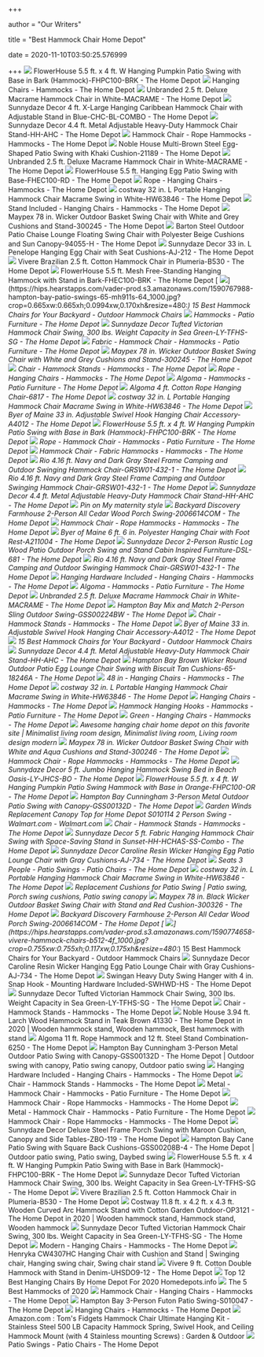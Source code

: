 +++
        
author = "Our Writers"
        
title = "Best Hammock Chair Home Depot"
        
date = 2020-11-10T03:50:25.576999
        
+++
[ ![](https://images.homedepot-static.com/productImages/f6a43caa-52f7-4b06-b1ba-70fe1292f056/svn/flowerhouse-fabric-hammocks-fhpc100-brk-64_600.jpg)](https://images.homedepot-static.com/productImages/f6a43caa-52f7-4b06-b1ba-70fe1292f056/svn/flowerhouse-fabric-hammocks-fhpc100-brk-64_600.jpg) FlowerHouse 5.5 ft. x 4 ft. W Hanging Pumpkin Patio Swing with Base in Bark  (Hammock)-FHPC100-BRK - The Home Depot
[ ![](https://images.homedepot-static.com/productImages/38d6383f-de3a-48c6-b62f-c7faa36f03e8/svn/sunnydaze-decor-hanging-chairs-tf-479-64_400.jpg)](https://images.homedepot-static.com/productImages/38d6383f-de3a-48c6-b62f-c7faa36f03e8/svn/sunnydaze-decor-hanging-chairs-tf-479-64_400.jpg) Hanging Chairs - Hammocks - The Home Depot
[ ![](https://images.homedepot-static.com/productImages/213f8c35-a117-44f1-8849-69726a2a2a0b/svn/hanging-chairs-macrame-64_600.jpg)](https://images.homedepot-static.com/productImages/213f8c35-a117-44f1-8849-69726a2a2a0b/svn/hanging-chairs-macrame-64_600.jpg) Unbranded 2.5 ft. Deluxe Macrame Hammock Chair in White-MACRAME - The Home  Depot
[ ![](https://images.homedepot-static.com/productImages/445c6c81-c321-4774-95c8-c2fb40e24ab6/svn/sunnydaze-decor-rope-hammocks-chc-bl-combo-64_600.jpg)](https://images.homedepot-static.com/productImages/445c6c81-c321-4774-95c8-c2fb40e24ab6/svn/sunnydaze-decor-rope-hammocks-chc-bl-combo-64_600.jpg) Sunnydaze Decor 4 ft. X-Large Hanging Caribbean Hammock Chair with  Adjustable Stand in Blue-CHC-BL-COMBO - The Home Depot
[ ![](https://images.homedepot-static.com/productImages/34c4cea7-de7c-4c6d-b314-93b3ea18d142/svn/sunnydaze-decor-hammock-stands-hh-ahc-1f_600.jpg)](https://images.homedepot-static.com/productImages/34c4cea7-de7c-4c6d-b314-93b3ea18d142/svn/sunnydaze-decor-hammock-stands-hh-ahc-1f_600.jpg) Sunnydaze Decor 4.4 ft. Metal Adjustable Heavy-Duty Hammock Chair Stand-HH-AHC  - The Home Depot
[ ![](https://images.homedepot-static.com/productImages/a7822453-fbb5-48c2-9d5c-e4d7b86e5ad0/svn/sunnydaze-decor-rope-hammocks-hr-chhc-cream-64_1000.jpg)](https://images.homedepot-static.com/productImages/a7822453-fbb5-48c2-9d5c-e4d7b86e5ad0/svn/sunnydaze-decor-rope-hammocks-hr-chhc-cream-64_1000.jpg) Hammock Chair - Rope Hammocks - Hammocks - The Home Depot
[ ![](https://images.homedepot-static.com/productImages/542afaeb-425a-42c2-a6e3-c011da7e3202/svn/noble-house-patio-swings-21189-64_600.jpg)](https://images.homedepot-static.com/productImages/542afaeb-425a-42c2-a6e3-c011da7e3202/svn/noble-house-patio-swings-21189-64_600.jpg) Noble House Multi-Brown Steel Egg-Shaped Patio Swing with Khaki  Cushion-21189 - The Home Depot
[ ![](https://images.homedepot-static.com/productImages/44874312-0286-4cc2-ab2f-f422fe851642/svn/hanging-chairs-macrame-4f_600.jpg)](https://images.homedepot-static.com/productImages/44874312-0286-4cc2-ab2f-f422fe851642/svn/hanging-chairs-macrame-4f_600.jpg) Unbranded 2.5 ft. Deluxe Macrame Hammock Chair in White-MACRAME - The Home  Depot
[ ![](https://images.homedepot-static.com/productImages/916a0410-99c1-4b97-860b-a0f3de53097d/svn/flowerhouse-patio-swings-fhec100-rd-64_600.jpg)](https://images.homedepot-static.com/productImages/916a0410-99c1-4b97-860b-a0f3de53097d/svn/flowerhouse-patio-swings-fhec100-rd-64_600.jpg) FlowerHouse 5.5 ft. Hanging Egg Patio Swing with Base-FHEC100-RD - The Home  Depot
[ ![](https://images.homedepot-static.com/productImages/0827cfd3-d4a8-4ec6-9177-90607ecc74ee/svn/sunnydaze-decor-hanging-chairs-dl-404-64_400.jpg)](https://images.homedepot-static.com/productImages/0827cfd3-d4a8-4ec6-9177-90607ecc74ee/svn/sunnydaze-decor-hanging-chairs-dl-404-64_400.jpg) Rope - Hanging Chairs - Hammocks - The Home Depot
[ ![](https://images.homedepot-static.com/productImages/04b4e2f0-e48d-422e-8de5-740a5cf98273/svn/costway-camping-hammocks-hw63846-64_600.jpg)](https://images.homedepot-static.com/productImages/04b4e2f0-e48d-422e-8de5-740a5cf98273/svn/costway-camping-hammocks-hw63846-64_600.jpg) costway 32 in. L Portable Hanging Hammock Chair Macrame Swing in  White-HW63846 - The Home Depot
[ ![](https://images.homedepot-static.com/productImages/c805d80e-6e6e-411f-924b-d629f22c7208/svn/sunnydaze-decor-hanging-chairs-ly-tfhs-nb-64_400.jpg)](https://images.homedepot-static.com/productImages/c805d80e-6e6e-411f-924b-d629f22c7208/svn/sunnydaze-decor-hanging-chairs-ly-tfhs-nb-64_400.jpg) Stand Included - Hanging Chairs - Hammocks - The Home Depot
[ ![](https://images.homedepot-static.com/productImages/987a928e-88a8-4a67-be0b-f1ca74d7bbb7/svn/maypex-patio-swings-300245-64_1000.jpg)](https://images.homedepot-static.com/productImages/987a928e-88a8-4a67-be0b-f1ca74d7bbb7/svn/maypex-patio-swings-300245-64_1000.jpg) Maypex 78 in. Wicker Outdoor Basket Swing Chair with White and Grey  Cushions and Stand-300245 - The Home Depot
[ ![](https://images.homedepot-static.com/productImages/6ff69301-9a1c-46f5-955d-37e08a2ff375/svn/barton-outdoor-chaise-lounges-94055-h-64_1000.jpg)](https://images.homedepot-static.com/productImages/6ff69301-9a1c-46f5-955d-37e08a2ff375/svn/barton-outdoor-chaise-lounges-94055-h-64_1000.jpg) Barton Steel Outdoor Patio Chaise Lounge Floating Swing Chair with  Polyester Beige Cushions and Sun Canopy-94055-H - The Home Depot
[ ![](https://images.homedepot-static.com/productImages/ceb7cdc4-7e52-496e-a093-825584158b6c/svn/sunnydaze-decor-hanging-chairs-aj-212-64_600.jpg)](https://images.homedepot-static.com/productImages/ceb7cdc4-7e52-496e-a093-825584158b6c/svn/sunnydaze-decor-hanging-chairs-aj-212-64_600.jpg) Sunnydaze Decor 33 in. L Penelope Hanging Egg Chair with Seat  Cushions-AJ-212 - The Home Depot
[ ![](https://images.homedepot-static.com/productImages/3bafeff7-3f89-4b25-96cd-15296a326b76/svn/vivere-hanging-chairs-b530-64_1000.jpg)](https://images.homedepot-static.com/productImages/3bafeff7-3f89-4b25-96cd-15296a326b76/svn/vivere-hanging-chairs-b530-64_1000.jpg) Vivere Brazilian 2.5 ft. Cotton Hammock Chair in Plumeria-B530 - The Home  Depot
[ ![](https://images.homedepot-static.com/productImages/e2605a85-feaa-4549-9eb1-ba901b313b64/svn/patio-swings-fhec100-brk-64_600.jpg)](https://images.homedepot-static.com/productImages/e2605a85-feaa-4549-9eb1-ba901b313b64/svn/patio-swings-fhec100-brk-64_600.jpg) FlowerHouse 5.5 ft. Mesh Free-Standing Hanging Hammock with Stand in  Bark-FHEC100-BRK - The Home Depot
[ ![](https://hips.hearstapps.com/vader-prod.s3.amazonaws.com/1590767988-hampton-bay-patio-swings-65-mh911s-64_1000.jpg?crop=0.665xw:0.665xh;0.0994xw,0.170xh&resize=480:*)](https://hips.hearstapps.com/vader-prod.s3.amazonaws.com/1590767988-hampton-bay-patio-swings-65-mh911s-64_1000.jpg?crop=0.665xw:0.665xh;0.0994xw,0.170xh&resize=480:*) 15 Best Hammock Chairs for Your Backyard - Outdoor Hammock Chairs
[ ![](https://images.homedepot-static.com/catalog/productImages/300/c7/c72fbfed-1c9a-4221-93cc-e7198030989f_300.jpg)](https://images.homedepot-static.com/catalog/productImages/300/c7/c72fbfed-1c9a-4221-93cc-e7198030989f_300.jpg) Hammocks - Patio Furniture - The Home Depot
[ ![](https://images.homedepot-static.com/productImages/31dd15be-65c8-4689-9e45-4b62bf8fefc0/svn/sunnydaze-decor-hanging-chairs-ly-tfhs-sg-64_600.jpg)](https://images.homedepot-static.com/productImages/31dd15be-65c8-4689-9e45-4b62bf8fefc0/svn/sunnydaze-decor-hanging-chairs-ly-tfhs-sg-64_600.jpg) Sunnydaze Decor Tufted Victorian Hammock Chair Swing, 300 lbs. Weight  Capacity in Sea Green-LY-TFHS-SG - The Home Depot
[ ![](https://images.homedepot-static.com/productImages/3411c7f0-a052-4685-8897-ef54c2354c5c/svn/sunnydaze-decor-fabric-hammocks-ly-tfhs-gray-combo-64_400.jpg)](https://images.homedepot-static.com/productImages/3411c7f0-a052-4685-8897-ef54c2354c5c/svn/sunnydaze-decor-fabric-hammocks-ly-tfhs-gray-combo-64_400.jpg) Fabric - Hammock Chair - Hammocks - Patio Furniture - The Home Depot
[ ![](https://images.homedepot-static.com/productImages/10c5ea0a-0cb9-4153-8908-d56b71d99c73/svn/maypex-patio-swings-300245-4f_600.jpg)](https://images.homedepot-static.com/productImages/10c5ea0a-0cb9-4153-8908-d56b71d99c73/svn/maypex-patio-swings-300245-4f_600.jpg) Maypex 78 in. Wicker Outdoor Basket Swing Chair with White and Grey  Cushions and Stand-300245 - The Home Depot
[ ![](https://images.homedepot-static.com/productImages/a9637921-73e9-404f-a91f-970301ec510a/svn/byer-of-maine-hammock-stands-a4060-64_1000.jpg)](https://images.homedepot-static.com/productImages/a9637921-73e9-404f-a91f-970301ec510a/svn/byer-of-maine-hammock-stands-a4060-64_1000.jpg) Chair - Hammock Stands - Hammocks - The Home Depot
[ ![](https://images.homedepot-static.com/productImages/f6a59196-5f5e-4aba-b509-c0917c7a253f/svn/algoma-hanging-chairs-4913t-64_1000.jpg)](https://images.homedepot-static.com/productImages/f6a59196-5f5e-4aba-b509-c0917c7a253f/svn/algoma-hanging-chairs-4913t-64_1000.jpg) Rope - Hanging Chairs - Hammocks - The Home Depot
[ ![](https://images.homedepot-static.com/productImages/91119c31-aaef-431d-b901-d4a9df2b03c8/svn/algoma-rope-hammocks-67104914sp-64_1000.jpg)](https://images.homedepot-static.com/productImages/91119c31-aaef-431d-b901-d4a9df2b03c8/svn/algoma-rope-hammocks-67104914sp-64_1000.jpg) Algoma - Hammocks - Patio Furniture - The Home Depot
[ ![](https://images.homedepot-static.com/productImages/aa2961af-1ac8-4232-8d76-45582e67f8a0/svn/algoma-hanging-chairs-6817-64_1000.jpg)](https://images.homedepot-static.com/productImages/aa2961af-1ac8-4232-8d76-45582e67f8a0/svn/algoma-hanging-chairs-6817-64_1000.jpg) Algoma 4 ft. Cotton Rope Hanging Chair-6817 - The Home Depot
[ ![](https://images.homedepot-static.com/productImages/73b176db-d690-4459-9cb7-cc85bca93634/svn/costway-camping-hammocks-hw63846-c3_600.jpg)](https://images.homedepot-static.com/productImages/73b176db-d690-4459-9cb7-cc85bca93634/svn/costway-camping-hammocks-hw63846-c3_600.jpg) costway 32 in. L Portable Hanging Hammock Chair Macrame Swing in  White-HW63846 - The Home Depot
[ ![](https://images.homedepot-static.com/productImages/d326d843-3aa2-424e-829a-1b9a67a46d88/svn/byer-of-maine-hammock-accessories-a4012-64_1000.jpg)](https://images.homedepot-static.com/productImages/d326d843-3aa2-424e-829a-1b9a67a46d88/svn/byer-of-maine-hammock-accessories-a4012-64_1000.jpg) Byer of Maine 33 in. Adjustable Swivel Hook Hanging Chair Accessory-A4012 -  The Home Depot
[ ![](https://images.homedepot-static.com/productImages/09216f20-043e-47c8-b0db-49b204a6517f/svn/flowerhouse-fabric-hammocks-fhpc100-brk-4f_600.jpg)](https://images.homedepot-static.com/productImages/09216f20-043e-47c8-b0db-49b204a6517f/svn/flowerhouse-fabric-hammocks-fhpc100-brk-4f_600.jpg) FlowerHouse 5.5 ft. x 4 ft. W Hanging Pumpkin Patio Swing with Base in Bark  (Hammock)-FHPC100-BRK - The Home Depot
[ ![](https://images.homedepot-static.com/productImages/23a482dd-1314-40aa-af0c-c814671fb417/svn/sunnydaze-decor-hanging-chairs-wim-339-64_400.jpg)](https://images.homedepot-static.com/productImages/23a482dd-1314-40aa-af0c-c814671fb417/svn/sunnydaze-decor-hanging-chairs-wim-339-64_400.jpg) Rope - Hammock Chair - Hammocks - Patio Furniture - The Home Depot
[ ![](https://images.homedepot-static.com/productImages/d49350bd-7e93-4e8d-8899-89b73fdafd79/svn/fabric-hammocks-437392nnu-64_400.jpg)](https://images.homedepot-static.com/productImages/d49350bd-7e93-4e8d-8899-89b73fdafd79/svn/fabric-hammocks-437392nnu-64_400.jpg) Hammock Chair - Fabric Hammocks - Hammocks - The Home Depot
[ ![](https://images.homedepot-static.com/productImages/ec4b3069-7dcc-4b14-9086-fecd7300d4ca/svn/rio-hanging-chairs-grsw01-432-1-64_600.jpg)](https://images.homedepot-static.com/productImages/ec4b3069-7dcc-4b14-9086-fecd7300d4ca/svn/rio-hanging-chairs-grsw01-432-1-64_600.jpg) Rio 4.16 ft. Navy and Dark Gray Steel Frame Camping and Outdoor Swinging Hammock  Chair-GRSW01-432-1 - The Home Depot
[ ![](https://images.homedepot-static.com/productImages/5a7344c7-e92b-4b21-b683-0bfc37dd9160/svn/rio-hanging-chairs-grsw01-432-1-a0_600.jpg)](https://images.homedepot-static.com/productImages/5a7344c7-e92b-4b21-b683-0bfc37dd9160/svn/rio-hanging-chairs-grsw01-432-1-a0_600.jpg) Rio 4.16 ft. Navy and Dark Gray Steel Frame Camping and Outdoor Swinging Hammock  Chair-GRSW01-432-1 - The Home Depot
[ ![](https://images.homedepot-static.com/productImages/e1f6e1f8-2a98-41e2-babb-1249ce1c3ae2/svn/sunnydaze-decor-hammock-stands-hh-ahc-31_600.jpg)](https://images.homedepot-static.com/productImages/e1f6e1f8-2a98-41e2-babb-1249ce1c3ae2/svn/sunnydaze-decor-hammock-stands-hh-ahc-31_600.jpg) Sunnydaze Decor 4.4 ft. Metal Adjustable Heavy-Duty Hammock Chair Stand-HH-AHC  - The Home Depot
[ ![](https://i.pinimg.com/originals/f9/ca/ec/f9caeca53a2c1320a50f46a8bd2bee0c.jpg)](https://i.pinimg.com/originals/f9/ca/ec/f9caeca53a2c1320a50f46a8bd2bee0c.jpg) Pin on My maternity style
[ ![](https://images.homedepot-static.com/productImages/a19c5905-4c83-493c-9d3f-3339edbdb29e/svn/backyard-discovery-porch-swings-2006614com-64_600.jpg)](https://images.homedepot-static.com/productImages/a19c5905-4c83-493c-9d3f-3339edbdb29e/svn/backyard-discovery-porch-swings-2006614com-64_600.jpg) Backyard Discovery Farmhouse 2-Person All Cedar Wood Porch Swing-2006614COM  - The Home Depot
[ ![](https://images.homedepot-static.com/productImages/d2f486bf-fdca-431b-bf2f-d9b5c20ef811/svn/sunnydaze-decor-rope-hammocks-ly-chc-bl-64_400.jpg)](https://images.homedepot-static.com/productImages/d2f486bf-fdca-431b-bf2f-d9b5c20ef811/svn/sunnydaze-decor-rope-hammocks-ly-chc-bl-64_400.jpg) Hammock Chair - Rope Hammocks - Hammocks - The Home Depot
[ ![](https://images.homedepot-static.com/productImages/511e696e-ca2a-403b-b7e1-51374a2ffca4/svn/byer-of-maine-fabric-hammocks-a211004-64_600.jpg)](https://images.homedepot-static.com/productImages/511e696e-ca2a-403b-b7e1-51374a2ffca4/svn/byer-of-maine-fabric-hammocks-a211004-64_600.jpg) Byer of Maine 6 ft. 6 in. Polyester Hanging Chair with Foot Rest-A211004 -  The Home Depot
[ ![](https://images.homedepot-static.com/productImages/f7b92e98-52bd-47e4-8dc7-d116a92b1687/svn/sunnydaze-decor-porch-swings-dsl-681-64_600.jpg)](https://images.homedepot-static.com/productImages/f7b92e98-52bd-47e4-8dc7-d116a92b1687/svn/sunnydaze-decor-porch-swings-dsl-681-64_600.jpg) Sunnydaze Decor 2-Person Rustic Log Wood Patio Outdoor Porch Swing and Stand  Cabin Inspired Furniture-DSL-681 - The Home Depot
[ ![](https://images.homedepot-static.com/productImages/ec4b3069-7dcc-4b14-9086-fecd7300d4ca/svn/rio-hammock-chairs-grsw01-432-1-64_1000.jpg)](https://images.homedepot-static.com/productImages/ec4b3069-7dcc-4b14-9086-fecd7300d4ca/svn/rio-hammock-chairs-grsw01-432-1-64_1000.jpg) Rio 4.16 ft. Navy and Dark Gray Steel Frame Camping and Outdoor Swinging Hammock  Chair-GRSW01-432-1 - The Home Depot
[ ![](https://images.homedepot-static.com/productImages/45442470-040d-478f-a873-3726c95c576f/svn/vivere-hanging-chairs-b531-64_400.jpg)](https://images.homedepot-static.com/productImages/45442470-040d-478f-a873-3726c95c576f/svn/vivere-hanging-chairs-b531-64_400.jpg) Hanging Hardware Included - Hanging Chairs - Hammocks - The Home Depot
[ ![](https://images.homedepot-static.com/productImages/73c9d4eb-af1a-41d4-94ec-e8a9eb893b4f/svn/algoma-hammock-stands-4750br-64_1000.jpg)](https://images.homedepot-static.com/productImages/73c9d4eb-af1a-41d4-94ec-e8a9eb893b4f/svn/algoma-hammock-stands-4750br-64_1000.jpg) Algoma - Hammocks - Patio Furniture - The Home Depot
[ ![](https://images.homedepot-static.com/productImages/73fe1097-ac83-4c2a-98aa-a057bb555e0d/svn/hanging-chairs-macrame-c3_600.jpg)](https://images.homedepot-static.com/productImages/73fe1097-ac83-4c2a-98aa-a057bb555e0d/svn/hanging-chairs-macrame-c3_600.jpg) Unbranded 2.5 ft. Deluxe Macrame Hammock Chair in White-MACRAME - The Home  Depot
[ ![](https://images.homedepot-static.com/productImages/4bbbf356-7c99-4d7e-beea-b71d57b33148/svn/hampton-bay-patio-swings-gss00224bw-64_600.jpg)](https://images.homedepot-static.com/productImages/4bbbf356-7c99-4d7e-beea-b71d57b33148/svn/hampton-bay-patio-swings-gss00224bw-64_600.jpg) Hampton Bay Mix and Match 2-Person Sling Outdoor Swing-GSS00224BW - The Home  Depot
[ ![](https://images.homedepot-static.com/productImages/dc70fe87-ca13-4140-9cf6-33ff6d400cb6/svn/byer-of-maine-hammock-stands-a4047-64_1000.jpg)](https://images.homedepot-static.com/productImages/dc70fe87-ca13-4140-9cf6-33ff6d400cb6/svn/byer-of-maine-hammock-stands-a4047-64_1000.jpg) Chair - Hammock Stands - Hammocks - The Home Depot
[ ![](https://images.homedepot-static.com/productImages/f91128de-078d-4192-92e2-c156cdebc1b9/svn/byer-of-maine-hammock-accessories-a4012-c3_600.jpg)](https://images.homedepot-static.com/productImages/f91128de-078d-4192-92e2-c156cdebc1b9/svn/byer-of-maine-hammock-accessories-a4012-c3_600.jpg) Byer of Maine 33 in. Adjustable Swivel Hook Hanging Chair Accessory-A4012 -  The Home Depot
[ ![](https://hips.hearstapps.com/hmg-prod.s3.amazonaws.com/images/best-hammock-chairs-1590774916.jpeg)](https://hips.hearstapps.com/hmg-prod.s3.amazonaws.com/images/best-hammock-chairs-1590774916.jpeg) 15 Best Hammock Chairs for Your Backyard - Outdoor Hammock Chairs
[ ![](https://images.homedepot-static.com/productImages/15db9b7d-8935-465e-894d-7728bc30147b/svn/sunnydaze-decor-hammock-stands-hh-ahc-64_600.jpg)](https://images.homedepot-static.com/productImages/15db9b7d-8935-465e-894d-7728bc30147b/svn/sunnydaze-decor-hammock-stands-hh-ahc-64_600.jpg) Sunnydaze Decor 4.4 ft. Metal Adjustable Heavy-Duty Hammock Chair Stand-HH-AHC  - The Home Depot
[ ![](https://images.homedepot-static.com/productImages/cee2f7b1-b32e-4a6e-b8e6-2e8a1e07dda1/svn/hampton-bay-patio-swings-65-18246a-a0_600.jpg)](https://images.homedepot-static.com/productImages/cee2f7b1-b32e-4a6e-b8e6-2e8a1e07dda1/svn/hampton-bay-patio-swings-65-18246a-a0_600.jpg) Hampton Bay Brown Wicker Round Outdoor Patio Egg Lounge Chair Swing with  Biscuit Tan Cushions-65-18246A - The Home Depot
[ ![](https://images.homedepot-static.com/productImages/420e7b8d-ebf0-49a7-af87-849f8a6ab40f/svn/sunnydaze-decor-hanging-chairs-ly-crhchr-64_400.jpg)](https://images.homedepot-static.com/productImages/420e7b8d-ebf0-49a7-af87-849f8a6ab40f/svn/sunnydaze-decor-hanging-chairs-ly-crhchr-64_400.jpg) 48 in - Hanging Chairs - Hammocks - The Home Depot
[ ![](https://images.homedepot-static.com/productImages/adade981-62cc-43f5-bd4e-d3ba49d77fde/svn/costway-camping-hammocks-hw63846-31_600.jpg)](https://images.homedepot-static.com/productImages/adade981-62cc-43f5-bd4e-d3ba49d77fde/svn/costway-camping-hammocks-hw63846-31_600.jpg) costway 32 in. L Portable Hanging Hammock Chair Macrame Swing in  White-HW63846 - The Home Depot
[ ![](https://images.homedepot-static.com/productImages/b56aa93f-6d03-49f2-9cfa-8cfe44abe38c/svn/sunnydaze-decor-hanging-chairs-tf-528-64_400.jpg)](https://images.homedepot-static.com/productImages/b56aa93f-6d03-49f2-9cfa-8cfe44abe38c/svn/sunnydaze-decor-hanging-chairs-tf-528-64_400.jpg) Hanging Chairs - Hammocks - The Home Depot
[ ![](https://images.homedepot-static.com/productImages/ad081bc2-0e83-4a2b-ab75-6a2ee72ff9f4/svn/byer-of-maine-hammock-accessories-a4034-64_400.jpg)](https://images.homedepot-static.com/productImages/ad081bc2-0e83-4a2b-ab75-6a2ee72ff9f4/svn/byer-of-maine-hammock-accessories-a4034-64_400.jpg) Hammock Hanging Hooks - Hammocks - Patio Furniture - The Home Depot
[ ![](https://images.homedepot-static.com/productImages/adf87fc4-22d8-4035-a98b-793259fff36e/svn/vivere-hanging-chairs-b524-64_400.jpg)](https://images.homedepot-static.com/productImages/adf87fc4-22d8-4035-a98b-793259fff36e/svn/vivere-hanging-chairs-b524-64_400.jpg) Green - Hanging Chairs - Hammocks - The Home Depot
[ ![](https://i.pinimg.com/736x/61/06/a9/6106a996c32066a8516cf3154c17766c.jpg)](https://i.pinimg.com/736x/61/06/a9/6106a996c32066a8516cf3154c17766c.jpg) Awesome hanging chair home depot on this favorite site | Minimalist living  room design, Minimalist living room, Living room design modern
[ ![](https://images.homedepot-static.com/productImages/ac5b2836-201c-456d-9d29-fbfbbb45f6d7/svn/maypex-patio-swings-300246-64_600.jpg)](https://images.homedepot-static.com/productImages/ac5b2836-201c-456d-9d29-fbfbbb45f6d7/svn/maypex-patio-swings-300246-64_600.jpg) Maypex 78 in. Wicker Outdoor Basket Swing Chair with White and Aqua  Cushions and Stand-300246 - The Home Depot
[ ![](https://images.homedepot-static.com/productImages/adf65b6a-1058-49a5-9ea6-13af178ae5ac/svn/barton-rope-hammocks-93915-64_1000.jpg)](https://images.homedepot-static.com/productImages/adf65b6a-1058-49a5-9ea6-13af178ae5ac/svn/barton-rope-hammocks-93915-64_1000.jpg) Hammock Chair - Rope Hammocks - Hammocks - The Home Depot
[ ![](https://images.homedepot-static.com/productImages/19b8f308-044d-49f0-8829-eaf5a8b76ae2/svn/sunnydaze-decor-rope-hammocks-ly-jhcs-bo-64_600.jpg)](https://images.homedepot-static.com/productImages/19b8f308-044d-49f0-8829-eaf5a8b76ae2/svn/sunnydaze-decor-rope-hammocks-ly-jhcs-bo-64_600.jpg) Sunnydaze Decor 5 ft. Jumbo Hanging Hammock Swing Bed in Beach  Oasis-LY-JHCS-BO - The Home Depot
[ ![](https://images.homedepot-static.com/productImages/378bc6cd-652d-416c-b1be-64fcebc7f65a/svn/flowerhouse-fabric-hammocks-fhpc100-or-64_1000.jpg)](https://images.homedepot-static.com/productImages/378bc6cd-652d-416c-b1be-64fcebc7f65a/svn/flowerhouse-fabric-hammocks-fhpc100-or-64_1000.jpg) FlowerHouse 5.5 ft. x 4 ft. W Hanging Pumpkin Patio Swing Hammock with Base  in Orange-FHPC100-OR - The Home Depot
[ ![](https://images.homedepot-static.com/productImages/c52e284b-f84c-4db8-b983-f9d052f3c3bf/svn/hampton-bay-patio-swings-gss00132d-40_600.jpg)](https://images.homedepot-static.com/productImages/c52e284b-f84c-4db8-b983-f9d052f3c3bf/svn/hampton-bay-patio-swings-gss00132d-40_600.jpg) Hampton Bay Cunningham 3-Person Metal Outdoor Patio Swing with  Canopy-GSS00132D - The Home Depot
[ ![](https://i5.walmartimages.com/asr/35b1d495-2c9b-4224-87a7-43ffea7cc4cf_1.613d333930cf0328e12b06345cda8e15.jpeg?odnWidth=612&odnHeight=612&odnBg=ffffff)](https://i5.walmartimages.com/asr/35b1d495-2c9b-4224-87a7-43ffea7cc4cf_1.613d333930cf0328e12b06345cda8e15.jpeg?odnWidth=612&odnHeight=612&odnBg=ffffff) Garden Winds Replacement Canopy Top for Home Depot S010114 2 Person Swing -  Walmart.com - Walmart.com
[ ![](https://images.homedepot-static.com/productImages/fde9c9d7-32a7-403b-8171-20d7b01c4c95/svn/vivere-hammock-stands-tpod-64_400.jpg)](https://images.homedepot-static.com/productImages/fde9c9d7-32a7-403b-8171-20d7b01c4c95/svn/vivere-hammock-stands-tpod-64_400.jpg) Chair - Hammock Stands - Hammocks - The Home Depot
[ ![](https://images.homedepot-static.com/productImages/b51f9184-7dec-44b2-8cbc-4976d74d9b68/svn/sunnydaze-decor-fabric-hammocks-hh-hchas-ss-combo-4f_600.jpg)](https://images.homedepot-static.com/productImages/b51f9184-7dec-44b2-8cbc-4976d74d9b68/svn/sunnydaze-decor-fabric-hammocks-hh-hchas-ss-combo-4f_600.jpg) Sunnydaze Decor 5 ft. Fabric Hanging Hammock Chair Swing with Space-Saving  Stand in Sunset-HH-HCHAS-SS-Combo - The Home Depot
[ ![](https://images.homedepot-static.com/productImages/0d992b08-7cb5-4343-bfb6-8a5c330e02c9/svn/sunnydaze-decor-outdoor-lounge-chairs-aj-734-64_1000.jpg)](https://images.homedepot-static.com/productImages/0d992b08-7cb5-4343-bfb6-8a5c330e02c9/svn/sunnydaze-decor-outdoor-lounge-chairs-aj-734-64_1000.jpg) Sunnydaze Decor Caroline Resin Wicker Hanging Egg Patio Lounge Chair with  Gray Cushions-AJ-734 - The Home Depot
[ ![](https://images.homedepot-static.com/productImages/f81b7af2-b471-4c7d-8bdd-8300c29ed790/svn/lakeland-mills-patio-swings-cfu28-64_1000.jpg)](https://images.homedepot-static.com/productImages/f81b7af2-b471-4c7d-8bdd-8300c29ed790/svn/lakeland-mills-patio-swings-cfu28-64_1000.jpg) Seats 3 People - Patio Swings - Patio Chairs - The Home Depot
[ ![](https://images.homedepot-static.com/productImages/a7ecda4e-9fb2-40e8-bbe8-01b8563c9333/svn/costway-camping-hammocks-hw63846-1f_600.jpg)](https://images.homedepot-static.com/productImages/a7ecda4e-9fb2-40e8-bbe8-01b8563c9333/svn/costway-camping-hammocks-hw63846-1f_600.jpg) costway 32 in. L Portable Hanging Hammock Chair Macrame Swing in  White-HW63846 - The Home Depot
[ ![](https://i.pinimg.com/originals/ed/2a/e7/ed2ae7af74e2d93fd6ee4fe77fa0e238.jpg)](https://i.pinimg.com/originals/ed/2a/e7/ed2ae7af74e2d93fd6ee4fe77fa0e238.jpg) Replacement Cushions for Patio Swing | Patio swing, Porch swing cushions,  Patio swing canopy
[ ![](https://images.homedepot-static.com/productImages/396a2528-87b4-4594-a884-8d5c5eacf0b7/svn/noble-house-patio-swings-21127-64_600.jpg)](https://images.homedepot-static.com/productImages/396a2528-87b4-4594-a884-8d5c5eacf0b7/svn/noble-house-patio-swings-21127-64_600.jpg) Maypex 78 in. Black Wicker Outdoor Basket Swing Chair with Stand and Red  Cushion-300326 - The Home Depot
[ ![](https://images.homedepot-static.com/productImages/719206af-7853-4223-add0-e331dd5c99b8/svn/backyard-discovery-porch-swings-2006614com-c3_600.jpg)](https://images.homedepot-static.com/productImages/719206af-7853-4223-add0-e331dd5c99b8/svn/backyard-discovery-porch-swings-2006614com-c3_600.jpg) Backyard Discovery Farmhouse 2-Person All Cedar Wood Porch Swing-2006614COM  - The Home Depot
[ ![](https://hips.hearstapps.com/vader-prod.s3.amazonaws.com/1590774658-vivere-hammock-chairs-b512-4f_1000.jpg?crop=0.755xw:0.755xh;0.117xw,0.175xh&resize=480:*)](https://hips.hearstapps.com/vader-prod.s3.amazonaws.com/1590774658-vivere-hammock-chairs-b512-4f_1000.jpg?crop=0.755xw:0.755xh;0.117xw,0.175xh&resize=480:*) 15 Best Hammock Chairs for Your Backyard - Outdoor Hammock Chairs
[ ![](https://images.homedepot-static.com/productImages/c8231e62-f2fb-4e24-9ce6-232dda43cd4d/svn/sunnydaze-decor-outdoor-lounge-chairs-aj-734-1f_600.jpg)](https://images.homedepot-static.com/productImages/c8231e62-f2fb-4e24-9ce6-232dda43cd4d/svn/sunnydaze-decor-outdoor-lounge-chairs-aj-734-1f_600.jpg) Sunnydaze Decor Caroline Resin Wicker Hanging Egg Patio Lounge Chair with  Gray Cushions-AJ-734 - The Home Depot
[ ![](https://images.homedepot-static.com/productImages/b7a1dd19-8dbe-4d79-8394-3ed28aa82987/svn/swingan-swing-set-hardware-swhwd-hs-64_1000.jpg)](https://images.homedepot-static.com/productImages/b7a1dd19-8dbe-4d79-8394-3ed28aa82987/svn/swingan-swing-set-hardware-swhwd-hs-64_1000.jpg) Swingan Heavy Duty Swing Hanger with 4 in. Snap Hook - Mounting Hardware  Included-SWHWD-HS - The Home Depot
[ ![](https://images.homedepot-static.com/productImages/1e6385f9-e9e9-43bb-8bf0-ef6ce08d57d3/svn/sunnydaze-decor-hanging-chairs-ly-tfhs-sg-44_600.jpg)](https://images.homedepot-static.com/productImages/1e6385f9-e9e9-43bb-8bf0-ef6ce08d57d3/svn/sunnydaze-decor-hanging-chairs-ly-tfhs-sg-44_600.jpg) Sunnydaze Decor Tufted Victorian Hammock Chair Swing, 300 lbs. Weight  Capacity in Sea Green-LY-TFHS-SG - The Home Depot
[ ![](https://images.homedepot-static.com/productImages/51ae7c11-e07b-4b5d-b6a1-af798b51cad7/svn/noble-house-hammock-stands-41330-64_1000.jpg)](https://images.homedepot-static.com/productImages/51ae7c11-e07b-4b5d-b6a1-af798b51cad7/svn/noble-house-hammock-stands-41330-64_1000.jpg) Chair - Hammock Stands - Hammocks - The Home Depot
[ ![](https://i.pinimg.com/736x/38/50/e6/3850e621b489b5493de4ec1fe866b970.jpg)](https://i.pinimg.com/736x/38/50/e6/3850e621b489b5493de4ec1fe866b970.jpg) Noble House 3.94 ft. Larch Wood Hammock Stand in Teak Brown 41330 - The Home  Depot in 2020 | Wooden hammock stand, Wooden hammock, Best hammock with  stand
[ ![](https://images.homedepot-static.com/productImages/252ec7c5-a5aa-4ebb-992e-becf19357838/svn/algoma-rope-hammocks-6250-c3_600.jpg)](https://images.homedepot-static.com/productImages/252ec7c5-a5aa-4ebb-992e-becf19357838/svn/algoma-rope-hammocks-6250-c3_600.jpg) Algoma 11 ft. Rope Hammock and 12 ft. Steel Stand Combination-6250 - The Home  Depot
[ ![](https://i.pinimg.com/600x315/99/96/9b/99969bafee9def3beafa1423c8a26733.jpg)](https://i.pinimg.com/600x315/99/96/9b/99969bafee9def3beafa1423c8a26733.jpg) Hampton Bay Cunningham 3-Person Metal Outdoor Patio Swing with  Canopy-GSS00132D - The Home Depot | Outdoor swing with canopy, Patio swing  canopy, Outdoor patio swing
[ ![](https://images.homedepot-static.com/productImages/d96f9f13-0bcc-41ff-a11a-3bc742f9e8b5/svn/vivere-hanging-chairs-b512-64_1000.jpg)](https://images.homedepot-static.com/productImages/d96f9f13-0bcc-41ff-a11a-3bc742f9e8b5/svn/vivere-hanging-chairs-b512-64_1000.jpg) Hanging Hardware Included - Hanging Chairs - Hammocks - The Home Depot
[ ![](https://images.homedepot-static.com/productImages/615db0e7-0fa3-4570-ad1b-e34baf99d5d2/svn/sunnydaze-decor-hammock-stands-hshc-64_400.jpg)](https://images.homedepot-static.com/productImages/615db0e7-0fa3-4570-ad1b-e34baf99d5d2/svn/sunnydaze-decor-hammock-stands-hshc-64_400.jpg) Chair - Hammock Stands - Hammocks - The Home Depot
[ ![](https://images.homedepot-static.com/productImages/c1ce7888-e9b8-444d-a614-9314ec4e6987/svn/sunnydaze-decor-rope-hammocks-chhc-cr-combo-64_1000.jpg)](https://images.homedepot-static.com/productImages/c1ce7888-e9b8-444d-a614-9314ec4e6987/svn/sunnydaze-decor-rope-hammocks-chhc-cr-combo-64_1000.jpg) Metal - Hammock Chair - Hammocks - Patio Furniture - The Home Depot
[ ![](https://images.homedepot-static.com/productImages/8599408a-8373-4689-9090-0492d3cae50e/svn/barton-rope-hammocks-93913-64_1000.jpg)](https://images.homedepot-static.com/productImages/8599408a-8373-4689-9090-0492d3cae50e/svn/barton-rope-hammocks-93913-64_1000.jpg) Hammock Chair - Rope Hammocks - Hammocks - The Home Depot
[ ![](https://images.homedepot-static.com/productImages/cb1f435e-8172-46da-b14c-a6f01e60227c/svn/sunnydaze-decor-rope-hammocks-hm-chairxlnat-combo-64_1000.jpg)](https://images.homedepot-static.com/productImages/cb1f435e-8172-46da-b14c-a6f01e60227c/svn/sunnydaze-decor-rope-hammocks-hm-chairxlnat-combo-64_1000.jpg) Metal - Hammock Chair - Hammocks - Patio Furniture - The Home Depot
[ ![](https://images.homedepot-static.com/productImages/26bcb74a-9208-44ed-ac89-a75da8412a82/svn/barton-rope-hammocks-93912-64_1000.jpg)](https://images.homedepot-static.com/productImages/26bcb74a-9208-44ed-ac89-a75da8412a82/svn/barton-rope-hammocks-93912-64_1000.jpg) Hammock Chair - Rope Hammocks - Hammocks - The Home Depot
[ ![](https://images.homedepot-static.com/productImages/a9e1c47d-668d-4534-9c32-a2e98529a407/svn/sunnydaze-decor-patio-swings-zbo-119-64_600.jpg)](https://images.homedepot-static.com/productImages/a9e1c47d-668d-4534-9c32-a2e98529a407/svn/sunnydaze-decor-patio-swings-zbo-119-64_600.jpg) Sunnydaze Decor Deluxe Steel Frame Porch Swing with Maroon Cushion, Canopy  and Side Tables-ZBO-119 - The Home Depot
[ ![](https://i.pinimg.com/originals/30/25/c2/3025c2eb7df68a6e33229affbf4225ae.jpg)](https://i.pinimg.com/originals/30/25/c2/3025c2eb7df68a6e33229affbf4225ae.jpg) Hampton Bay Cane Patio Swing with Square Back Cushions-GSS00208B-4 - The Home  Depot | Outdoor patio swing, Patio swing, Daybed swing
[ ![](https://images.homedepot-static.com/productImages/68b9a863-adca-4e61-81e6-8ed7b33a0e0a/svn/flowerhouse-fabric-hammocks-fhpc100-brk-c3_600.jpg)](https://images.homedepot-static.com/productImages/68b9a863-adca-4e61-81e6-8ed7b33a0e0a/svn/flowerhouse-fabric-hammocks-fhpc100-brk-c3_600.jpg) FlowerHouse 5.5 ft. x 4 ft. W Hanging Pumpkin Patio Swing with Base in Bark  (Hammock)-FHPC100-BRK - The Home Depot
[ ![](https://images.homedepot-static.com/productImages/35ca941a-7afa-498d-82a4-3b34b08c68c7/svn/sunnydaze-decor-hanging-chairs-ly-tfhs-sg-fa_600.jpg)](https://images.homedepot-static.com/productImages/35ca941a-7afa-498d-82a4-3b34b08c68c7/svn/sunnydaze-decor-hanging-chairs-ly-tfhs-sg-fa_600.jpg) Sunnydaze Decor Tufted Victorian Hammock Chair Swing, 300 lbs. Weight  Capacity in Sea Green-LY-TFHS-SG - The Home Depot
[ ![](https://images.homedepot-static.com/productImages/0ee0432f-ad55-431b-96c5-90be924fbaa9/svn/vivere-hanging-chairs-b530-c3_600.jpg)](https://images.homedepot-static.com/productImages/0ee0432f-ad55-431b-96c5-90be924fbaa9/svn/vivere-hanging-chairs-b530-c3_600.jpg) Vivere Brazilian 2.5 ft. Cotton Hammock Chair in Plumeria-B530 - The Home  Depot
[ ![](https://i.pinimg.com/originals/c0/24/3c/c0243c7523e5b166a68fd56d9a187a08.jpg)](https://i.pinimg.com/originals/c0/24/3c/c0243c7523e5b166a68fd56d9a187a08.jpg) Costway 11.8 ft. x 4.2 ft. x 4.3 ft. Wooden Curved Arc Hammock Stand with  Cotton Garden Outdoor-OP3121 - The Home Depot in 2020 | Wooden hammock stand,  Hammock stand, Wooden hammock
[ ![](https://images.homedepot-static.com/productImages/34db6930-8f7c-4296-a27a-e36adf566013/svn/sunnydaze-decor-hanging-chairs-ly-tfhs-sg-76_600.jpg)](https://images.homedepot-static.com/productImages/34db6930-8f7c-4296-a27a-e36adf566013/svn/sunnydaze-decor-hanging-chairs-ly-tfhs-sg-76_600.jpg) Sunnydaze Decor Tufted Victorian Hammock Chair Swing, 300 lbs. Weight  Capacity in Sea Green-LY-TFHS-SG - The Home Depot
[ ![](https://images.homedepot-static.com/productImages/41274aea-b5df-4f54-872c-bb56f594e023/svn/sunnydaze-decor-hanging-chairs-ly-009-64_1000.jpg)](https://images.homedepot-static.com/productImages/41274aea-b5df-4f54-872c-bb56f594e023/svn/sunnydaze-decor-hanging-chairs-ly-009-64_1000.jpg) Modern - Hanging Chairs - Hammocks - The Home Depot
[ ![](https://i.pinimg.com/originals/fe/40/f1/fe40f1bbda614f37d77310bc27c0edf7.jpg)](https://i.pinimg.com/originals/fe/40/f1/fe40f1bbda614f37d77310bc27c0edf7.jpg) Henryka CW4307HC Hanging Chair with Cushion and Stand | Swinging chair, Hanging  swing chair, Swing chair stand
[ ![](https://images.homedepot-static.com/productImages/730a0a35-9c11-42a2-919d-12d1dd6bb3aa/svn/vivere-fabric-hammocks-uhsdo9-12-64_600.jpg)](https://images.homedepot-static.com/productImages/730a0a35-9c11-42a2-919d-12d1dd6bb3aa/svn/vivere-fabric-hammocks-uhsdo9-12-64_600.jpg) Vivere 9 ft. Cotton Double Hammock with Stand in Denim-UHSDO9-12 - The Home  Depot
[ ![](https://homedepots.info/wp-content/uploads/2020/07/12-26-299x299-299x240.jpg)](https://homedepots.info/wp-content/uploads/2020/07/12-26-299x299-299x240.jpg) Top 12 Best Hanging Chairs By Home Depot For 2020 Homedepots.info
[ ![](https://www.thespruce.com/thmb/R4az0_qSlx7VMW8m-bW-wGX6Ybc=/1000x1000/filters:no_upscale():max_bytes(150000):strip_icc()/largeslinghammock-d1d3ce4a07cc4778a8c11dfa30b6c7c9.jpg)](https://www.thespruce.com/thmb/R4az0_qSlx7VMW8m-bW-wGX6Ybc=/1000x1000/filters:no_upscale():max_bytes(150000):strip_icc()/largeslinghammock-d1d3ce4a07cc4778a8c11dfa30b6c7c9.jpg) The 5 Best Hammocks of 2020
[ ![](https://images.homedepot-static.com/productImages/45201d97-15ed-48d3-988a-6d75a9aa385e/svn/sunnydaze-decor-hanging-chairs-tf-509-64_1000.jpg)](https://images.homedepot-static.com/productImages/45201d97-15ed-48d3-988a-6d75a9aa385e/svn/sunnydaze-decor-hanging-chairs-tf-509-64_1000.jpg) Hammock Chair - Hanging Chairs - Hammocks - The Home Depot
[ ![](https://images.homedepot-static.com/productImages/fff3c51e-7d07-4e19-b103-19c61528f7fa/svn/hampton-bay-patio-swings-s010047-64_1000.jpg)](https://images.homedepot-static.com/productImages/fff3c51e-7d07-4e19-b103-19c61528f7fa/svn/hampton-bay-patio-swings-s010047-64_1000.jpg) Hampton Bay 3-Person Futon Patio Swing-S010047 - The Home Depot
[ ![](https://images.homedepot-static.com/catalog/productImages/300/d5/d5bc5c60-411a-4075-b2c1-3b71df323509_300.jpg)](https://images.homedepot-static.com/catalog/productImages/300/d5/d5bc5c60-411a-4075-b2c1-3b71df323509_300.jpg) Hanging Chairs - Hammocks - The Home Depot
[ ![](https://images-na.ssl-images-amazon.com/images/I/91poI6Z6ZiL._AC_SL1500_.jpg)](https://images-na.ssl-images-amazon.com/images/I/91poI6Z6ZiL._AC_SL1500_.jpg) Amazon.com : Tom's Fidgets Hammock Chair Ultimate Hanging Kit - Stainless  Steel 500 LB Capacity Hammock Spring, Swivel Hook, and Ceiling Hammock  Mount (with 4 Stainless mounting Screws) : Garden & Outdoor
[ ![](https://images.homedepot-static.com/productImages/ad0b02b7-ff8d-4456-9ec5-e68a431f4b12/svn/barton-patio-swings-93910-64_400.jpg)](https://images.homedepot-static.com/productImages/ad0b02b7-ff8d-4456-9ec5-e68a431f4b12/svn/barton-patio-swings-93910-64_400.jpg) Patio Swings - Patio Chairs - The Home Depot
